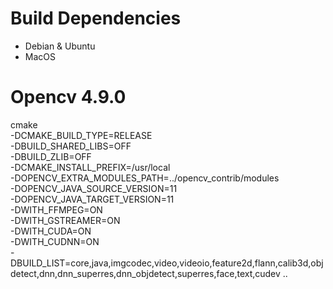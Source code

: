 # Build Dependencies 
- Debian & Ubuntu 
- MacOS

# Opencv 4.9.0
cmake \
-DCMAKE_BUILD_TYPE=RELEASE \
-DBUILD_SHARED_LIBS=OFF \
-DBUILD_ZLIB=OFF \
-DCMAKE_INSTALL_PREFIX=/usr/local \
-DOPENCV_EXTRA_MODULES_PATH=../opencv_contrib/modules \
-DOPENCV_JAVA_SOURCE_VERSION=11 \
-DOPENCV_JAVA_TARGET_VERSION=11 \
-DWITH_FFMPEG=ON \
-DWITH_GSTREAMER=ON \
-DWITH_CUDA=ON \
-DWITH_CUDNN=ON \
-DBUILD_LIST=core,java,imgcodec,video,videoio,feature2d,flann,calib3d,objdetect,dnn,dnn_superres,dnn_objdetect,superres,face,text,cudev .. 
